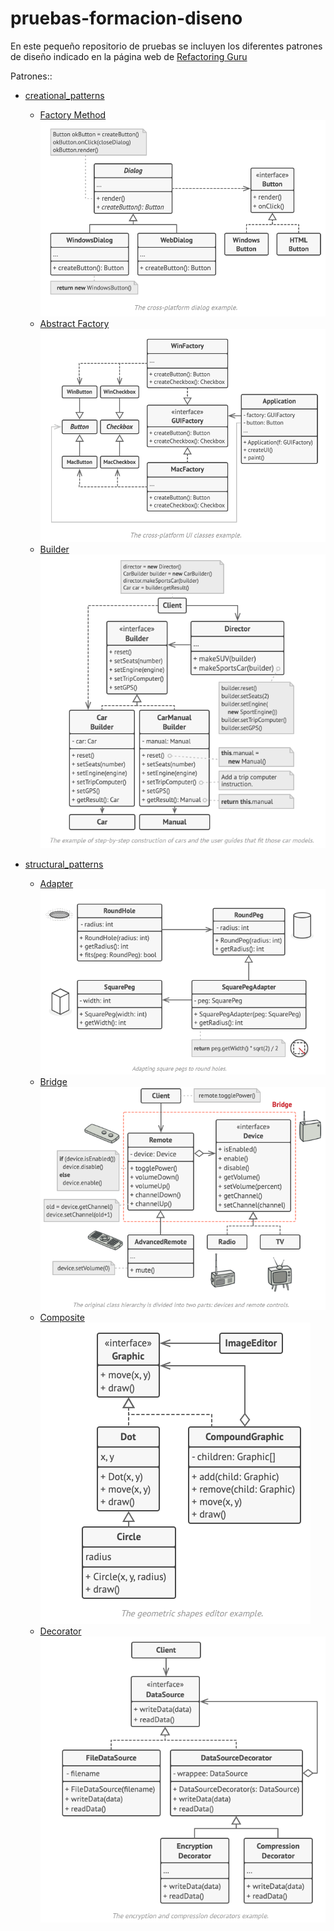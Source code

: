 # pruebas-formacion-diseno

En este pequeño repositorio de pruebas se incluyen los diferentes patrones de diseño indicado en la página web de [Refactoring Guru](https://refactoring.guru/design-patterns)

Patrones::
 - [creational_patterns](creational_patterns)
   * [Factory Method](creational_patterns/factory_method.py)
        ![Esquema](assets/images/factory_method.png)
   * [Abstract Factory](creational_patterns/abstract_method.py)
        ![Esquema](assets/images/abstract_factory.png)
   * [Builder](creational_patterns/builder.py)
        ![Esquema](assets/images/builder_schema.png)

 - [structural_patterns](structural_patterns)
   * [Adapter](structural_patterns/adapter.py)
       ![Esquema](assets/images/adapter.png)
   * [Bridge](structural_patterns/bridge.py)
       ![Esquema](assets/images/bridge.png)
   * [Composite](structural_patterns/composite.py)
       ![Esquema](assets/images/composite.png)
   * [Decorator](structural_patterns/decorator.py)
       ![Esquema](assets/images/decorator.png)
